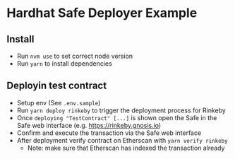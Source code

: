 # Hardhat Safe Deployer Example

## Install
- Run `nvm use` to set correct node version
- Run `yarn` to install dependencies

## Deployin test contract
- Setup env (See `.env.sample`)
- Run `yarn deploy rinkeby` to trigger the deployment process for Rinkeby
- Once `deploying "TestContract" [...]` is shown open the Safe in the Safe web interface (e.g. https://rinkeby.gnosis.io)
- Confirm and execute the transaction via the Safe web interface
- After deployment verify contract on Etherscan with `yarn verify rinkeby`
  - Note: make sure that Etherscan has indexed the transaction already